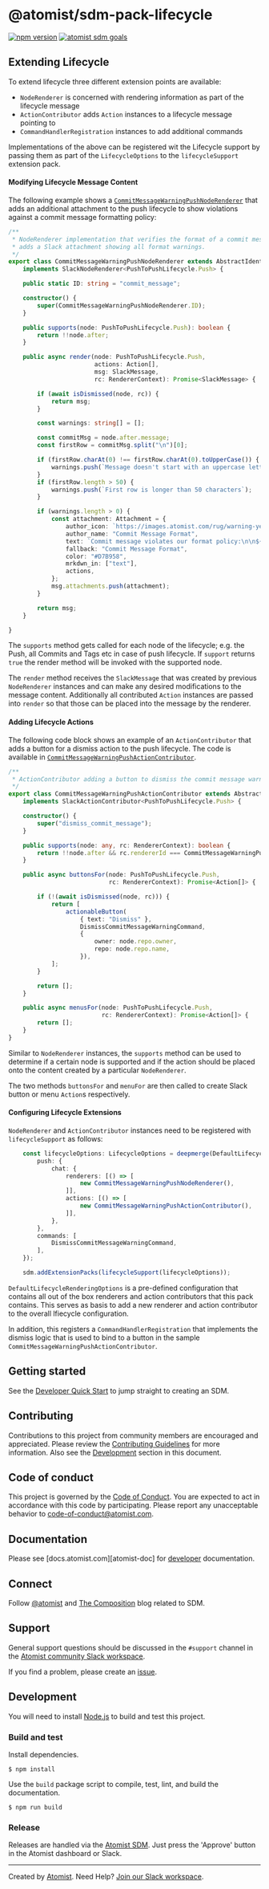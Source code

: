 # @atomist/sdm-pack-lifecycle

[![npm version](https://img.shields.io/npm/v/@atomist/sdm-pack-lifecycle.svg)](https://www.npmjs.com/package/@atomist/sdm-pack-lifecycle)
[![atomist sdm goals](https://badge.atomist.com/T29E48P34/atomist/sdm-pack-lifecycle/0f0e2fa6-3377-4384-b70a-35bd62355d2f)](https://app.atomist.com/workspace/T29E48P34)

## Extending Lifecycle

To extend lifecycle three different extension points are available:

* `NodeRenderer` is concerned with rendering information as part of the lifecycle message
* `ActionContributor` adds `Action` instances to a lifecycle message pointing to
* `CommandHandlerRegistration` instances to add additional commands

Implementations of the above can be registered wit the Lifecycle support by passing them
as part of the `LifecycleOptions` to the `lifecycleSupport` extension pack.

#### Modifying Lifecycle Message Content

The following example shows a [`CommitMessageWarningPushNodeRenderer`](https://github.com/atomist/sdm-pack-lifecycle/blob/master/test/sample/renderer.ts)
that adds an additional attachment to the push lifecycle to show violations against a commit message formatting policy:

```typescript
/**
 * NodeRenderer implementation that verifies the format of a commit message and
 * adds a Slack attachment showing all format warnings.
 */
export class CommitMessageWarningPushNodeRenderer extends AbstractIdentifiableContribution
    implements SlackNodeRenderer<PushToPushLifecycle.Push> {

    public static ID: string = "commit_message";

    constructor() {
        super(CommitMessageWarningPushNodeRenderer.ID);
    }

    public supports(node: PushToPushLifecycle.Push): boolean {
        return !!node.after;
    }

    public async render(node: PushToPushLifecycle.Push,
                        actions: Action[],
                        msg: SlackMessage,
                        rc: RendererContext): Promise<SlackMessage> {

        if (await isDismissed(node, rc)) {
            return msg;
        }

        const warnings: string[] = [];

        const commitMsg = node.after.message;
        const firstRow = commitMsg.split("\n")[0];

        if (firstRow.charAt(0) !== firstRow.charAt(0).toUpperCase()) {
            warnings.push(`Message doesn't start with an uppercase letter`);
        }
        if (firstRow.length > 50) {
            warnings.push(`First row is longer than 50 characters`);
        }

        if (warnings.length > 0) {
            const attachment: Attachment = {
                author_icon: `https://images.atomist.com/rug/warning-yellow.png`,
                author_name: "Commit Message Format",
                text: `Commit message violates our format policy:\n\n${warnings.map(w => ` * ${w}`).join("\n")}`,
                fallback: "Commit Message Format",
                color: "#D7B958",
                mrkdwn_in: ["text"],
                actions,
            };
            msg.attachments.push(attachment);
        }

        return msg;
    }

}
``` 

The `supports` method gets called for each node of the lifecycle; e.g. the Push, all Commits and Tags etc in case of 
push lifecycle. If `support` returns `true` the render method will be invoked with the supported node.

The `render` method receives the `SlackMessage` that was created by previous `NodeRenderer` instances and can make any
desired modifications to the message content. Additionally all contributed `Action` instances are passed into `render` 
so that those can be placed into the message by the renderer.

#### Adding Lifecycle Actions

The following code block shows an example of an `ActionContributor` that adds a button for a dismiss action to the push
lifecycle. The code is available in [`CommitMessageWarningPushActionContributor`](https://github.com/atomist/sdm-pack-lifecycle/blob/master/test/sample/action.ts).

```typescript
/**
 * ActionContributor adding a button to dismiss the commit message warnings
 */
export class CommitMessageWarningPushActionContributor extends AbstractIdentifiableContribution
    implements SlackActionContributor<PushToPushLifecycle.Push> {

    constructor() {
        super("dismiss_commit_message");
    }

    public supports(node: any, rc: RendererContext): boolean {
        return !!node.after && rc.rendererId === CommitMessageWarningPushNodeRenderer.ID;
    }

    public async buttonsFor(node: PushToPushLifecycle.Push,
                            rc: RendererContext): Promise<Action[]> {

        if (!(await isDismissed(node, rc))) {
            return [
                actionableButton(
                    { text: "Dismiss" },
                    DismissCommitMessageWarningCommand,
                    {
                        owner: node.repo.owner,
                        repo: node.repo.name,
                    }),
            ];
        }

        return [];
    }

    public async menusFor(node: PushToPushLifecycle.Push,
                          rc: RendererContext): Promise<Action[]> {
        return [];
    }
}
```

Similar to `NodeRenderer` instances, the `supports` method can be used to determine if a certain node is supported and
if the action should be placed onto the content created by a particular `NodeRenderer`.

The two methods `buttonsFor` and `menuFor` are then called to create Slack button or menu `Action`s respectively.

#### Configuring Lifecycle Extensions

`NodeRenderer` and `ActionContributor` instances need to be registered with `lifecycleSupport` as follows:

```typescript
    const lifecycleOptions: LifecycleOptions = deepmerge(DefaultLifecycleRenderingOptions, {
        push: {
            chat: {
                renderers: [() => [
                    new CommitMessageWarningPushNodeRenderer(),
                ]],
                actions: [() => [
                    new CommitMessageWarningPushActionContributor(),
                ]],
            },
        },
        commands: [
            DismissCommitMessageWarningCommand,
        ],
    });

    sdm.addExtensionPacks(lifecycleSupport(lifecycleOptions));
```
`DefaultLifecycleRenderingOptions` is a pre-defined configuration that contains all out of the box renderers and action
contributors that this pack contains. This serves as basis to add a new renderer and action contributor to the overall
lfiecycle configuration. 

In addition, this registers a `CommandHandlerRegistration` that implements the dismiss logic that is used to bind to a 
button in the sample `CommitMessageWarningPushActionContributor`.

## Getting started

See the [Developer Quick Start][atomist-quick] to jump straight to
creating an SDM.

[atomist-quick]: https://docs.atomist.com/quick-start/ (Atomist - Developer Quick Start)

## Contributing

Contributions to this project from community members are encouraged
and appreciated. Please review the [Contributing
Guidelines](CONTRIBUTING.md) for more information. Also see the
[Development](#development) section in this document.

## Code of conduct

This project is governed by the [Code of
Conduct](CODE_OF_CONDUCT.md). You are expected to act in accordance
with this code by participating. Please report any unacceptable
behavior to code-of-conduct@atomist.com.

## Documentation

Please see [docs.atomist.com][atomist-doc] for
[developer][atomist-doc-sdm] documentation.

[atomist-doc-sdm]: https://docs.atomist.com/developer/sdm/ (Atomist Documentation - SDM Developer)

## Connect

Follow [@atomist][atomist-twitter] and [The Composition][atomist-blog]
blog related to SDM.

[atomist-twitter]: https://twitter.com/atomist (Atomist on Twitter)
[atomist-blog]: https://the-composition.com/ (The Composition - The Official Atomist Blog)

## Support

General support questions should be discussed in the `#support`
channel in the [Atomist community Slack workspace][slack].

If you find a problem, please create an [issue][].

[issue]: https://github.com/atomist-seeds/sdm-pack/issues

## Development

You will need to install [Node.js][node] to build and test this
project.

[node]: https://nodejs.org/ (Node.js)

### Build and test

Install dependencies.

```
$ npm install
```

Use the `build` package script to compile, test, lint, and build the
documentation.

```
$ npm run build
```

### Release

Releases are handled via the [Atomist SDM][atomist-sdm].  Just press
the 'Approve' button in the Atomist dashboard or Slack.

[atomist-sdm]: https://github.com/atomist/atomist-sdm (Atomist Software Delivery Machine)

---

Created by [Atomist][atomist].
Need Help?  [Join our Slack workspace][slack].

[atomist]: https://atomist.com/ (Atomist - How Teams Deliver Software)
[slack]: https://join.atomist.com/ (Atomist Community Slack) 

